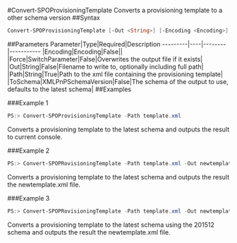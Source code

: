 #Convert-SPOProvisioningTemplate
Converts a provisioning template to a other schema version
##Syntax
```powershell
Convert-SPOProvisioningTemplate [-Out <String>] [-Encoding <Encoding>] [-Force [<SwitchParameter>]] -Path <String> [-ToSchema <XMLPnPSchemaVersion>]
```


##Parameters
Parameter|Type|Required|Description
---------|----|--------|-----------
|Encoding|Encoding|False||
|Force|SwitchParameter|False|Overwrites the output file if it exists|
|Out|String|False|Filename to write to, optionally including full path|
|Path|String|True|Path to the xml file containing the provisioning template|
|ToSchema|XMLPnPSchemaVersion|False|The schema of the output to use, defaults to the latest schema|
##Examples

###Example 1
```powershell
PS:> Convert-SPOProvisioningTemplate -Path template.xml
```
Converts a provisioning template to the latest schema and outputs the result to current console.

###Example 2
```powershell
PS:> Convert-SPOPRovisioningTemplate -Path template.xml -Out newtemplate.xml
```
Converts a provisioning template to the latest schema and outputs the result the newtemplate.xml file.

###Example 3
```powershell
PS:> Convert-SPOPRovisioningTemplate -Path template.xml -Out newtemplate.xml -ToSchema V201512
```
Converts a provisioning template to the latest schema using the 201512 schema and outputs the result the newtemplate.xml file.
